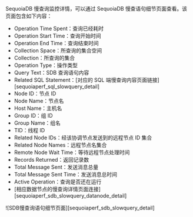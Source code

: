 [^_^]:
     目录名称：SequoiaDB慢查询监控详情

SequoiaDB 慢查询监控详情，可以通过 SequoiaDB 慢查语句细节页面查看。该页面包含如下内容：

- Operation Time Spent：查询已经耗时
- Operation Start Time：查询开始时间
- Operation End Time：查询结束时间
- Collection Space：所查询的集合空间
- Collection：所查询的集合
- Operation Type：操作类型
- Query Text：SDB 查询语句内容
- Related SQL Statement：[对应的 SQL 端慢查询内容页面链接][sequoiaperf_sql_slowquery_detail]
- Node ID：节点 ID
- Node Name：节点名
- Host Name：主机名
- Group ID：组 ID
- Group Name：组名
- TID：线程 ID
- Related Node IDs：经该协调节点发送到的远程节点 ID 集合
- Related Node Names：远程节点名集合
- Remote Node Wait Time：等待远程节点处理时间
- Records Returned：返回记录数
- Total Message Sent：发送消息总量
- Total Message Sent Time：发送消息总时间
- Active Operation：查询是否还在运行
- [相应数据节点的慢查询详情页面连接][sequoiaperf_sdb_slowquery_datanode_detail]

![SDB慢查询语句细节页面][sequoiaperf_sdb_slowquery_detail]




[^_^]:
    本文使用的所有引用及链接
[sequoiaperf_sdb_slowquery_detail]: images/SequoiaPerf/Slowquery_Monitor/sequoiaperf_sdb_slowquery_detail.png
[sequoiaperf_sdb_slowquery_datanode_detail]:manual/SequoiaPerf/Slowquery_Monitor/sequoiaperf_sdb_slowquery_datanode_detail_page.md
[sequoiaperf_sql_slowquery_detail]:manual/SequoiaPerf/Slowquery_Monitor/sequoiaperf_sql_slowquery_detail_page.md


